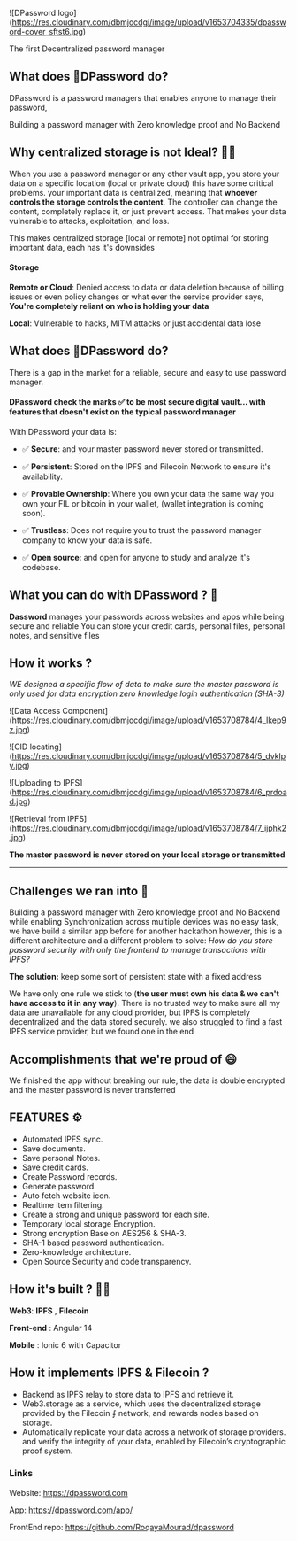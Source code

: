 ![DPassword logo]
(https://res.cloudinary.com/dbmjocdgi/image/upload/v1653704335/dpassword-cover_sftst6.jpg)

The first Decentralized password manager


## What does  🔐**DPassword**  do?

DPassword is a password managers that enables anyone to manage their password, 

Building a password manager with Zero knowledge proof and No Backend 


## Why centralized storage is not Ideal? 🔑📄
 
When you use a password manager or any other vault app, you store your data on a specific location (local or private cloud) this have some critical problems. your important data is centralized, meaning that  **whoever controls the storage controls the content**. The controller can change the content, completely replace it, or just prevent access. 
That makes your data vulnerable to attacks, exploitation, and loss. 

This makes centralized storage [local or remote] not optimal for storing important data, each has it's downsides


#### Storage

**Remote or Cloud**: Denied access to data or data deletion because of billing issues or even policy changes or what ever the service provider says, **You're completely reliant on who is holding your data**

**Local**: Vulnerable to hacks, MITM attacks or just accidental data lose


## What does  🔐**DPassword**  do?

There is a gap in the market for a reliable, secure and easy to use password manager.

#### **DPassword** check the marks ✅ to be most secure digital vault... with features that doesn't exist on the typical password manager

 With DPassword your data is:

 - ✅ **Secure**: and your master password never stored or transmitted.

 - ✅ **Persistent**: Stored on the IPFS and Filecoin Network to ensure it's availability.

 - ✅ **Provable Ownership**: Where you own your data the same way you own your FIL or bitcoin in your wallet, (wallet integration is coming soon).

 - ✅ **Trustless**: Does not require you to trust the password manager company to know your data is safe.

 - ✅ **Open source**: and open for anyone to study and analyze it's codebase.

## What you can do with DPassword ? 🔐

**Dassword** manages your passwords across websites and apps while being secure and reliable
You can store your credit cards, personal files, personal notes, and sensitive files


## How it works ?

*WE designed a specific flow of data to make sure the master password is only used for data encryption zero knowledge login authentication (SHA-3)*

![Data Access Component]
(https://res.cloudinary.com/dbmjocdgi/image/upload/v1653708784/4_lkep9z.jpg)

![CID locating]
(https://res.cloudinary.com/dbmjocdgi/image/upload/v1653708784/5_dvklpy.jpg)

![Uploading to IPFS]
(https://res.cloudinary.com/dbmjocdgi/image/upload/v1653708784/6_prdoad.jpg)

![Retrieval from IPFS]
(https://res.cloudinary.com/dbmjocdgi/image/upload/v1653708784/7_ijphk2.jpg)


**The master password is never stored on your local storage or transmitted**

-----
## Challenges we ran into 💪

Building a password manager with Zero knowledge proof and No Backend while enabling Synchronization across multiple devices was no easy task, we have build a similar app before for another hackathon however, this is a different architecture and a different problem to solve: *How do you store password security with only the frontend to manage transactions with IPFS?*

**The solution:** keep some sort of persistent state with a fixed address

We have only one rule we stick to (**the user must own his data & we can't have access to it in any way**).
There is no trusted way to make sure all my data are unavailable for any cloud provider, but IPFS is completely decentralized and the data stored securely.
we also struggled to find a fast IPFS service provider, but we found one in the end

## Accomplishments that we're proud of 😄

We finished the app without breaking our rule, the data is double encrypted and the master password is never transferred

## FEATURES ⚙

- Automated IPFS sync.
- Save documents.
- Save personal Notes.
- Save credit cards.
- Create Password records.
- Generate password.
- Auto fetch website icon.
- Realtime item filtering.
- Create a strong and unique password for each site.
- Temporary local storage Encryption.
- Strong encryption Base on AES256 & SHA-3.
- SHA-1 based password authentication.
- Zero-knowledge architecture.
- Open Source Security and code transparency.

## How it's built ?  👨‍💻

**Web3**: **IPFS** , **Filecoin**

**Front-end**  : Angular 14 

**Mobile**  : Ionic 6 with Capacitor


## How it implements IPFS & Filecoin ?

- Backend as IPFS relay to store data to IPFS and retrieve it.
- Web3.storage as a service,  which uses the decentralized storage provided by the Filecoin ⨎ network, and rewards nodes based on storage.
- Automatically replicate your data across a network of storage providers. and verify the integrity of your data, enabled by Filecoin’s cryptographic proof system.

### Links
Website: https://dpassword.com

App: https://dpassword.com/app/

FrontEnd repo: https://github.com/RoqayaMourad/dpassword


